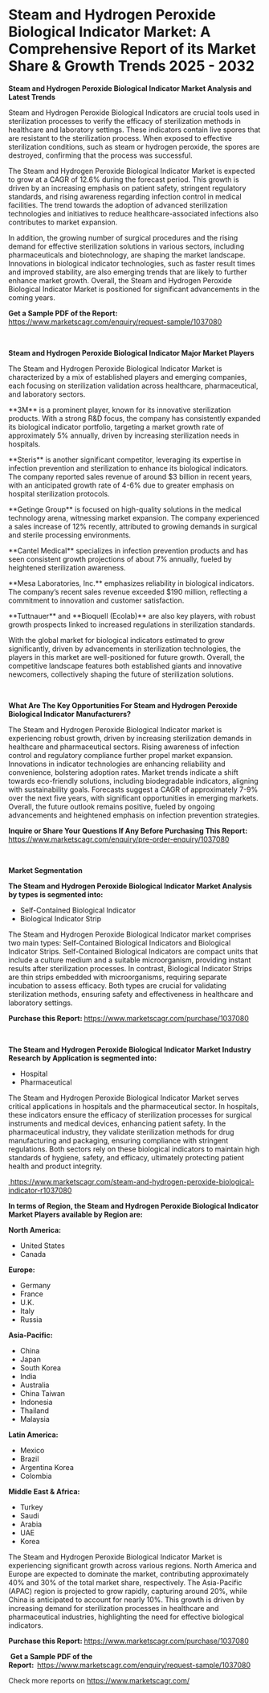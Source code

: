 <p><h1>Steam and Hydrogen Peroxide Biological Indicator Market: A Comprehensive Report of its Market Share & Growth Trends 2025 - 2032</h1></p><p><strong>Steam and Hydrogen Peroxide Biological Indicator Market Analysis and Latest Trends</strong></p>
<p><p>Steam and Hydrogen Peroxide Biological Indicators are crucial tools used in sterilization processes to verify the efficacy of sterilization methods in healthcare and laboratory settings. These indicators contain live spores that are resistant to the sterilization process. When exposed to effective sterilization conditions, such as steam or hydrogen peroxide, the spores are destroyed, confirming that the process was successful.</p><p>The Steam and Hydrogen Peroxide Biological Indicator Market is expected to grow at a CAGR of 12.6% during the forecast period. This growth is driven by an increasing emphasis on patient safety, stringent regulatory standards, and rising awareness regarding infection control in medical facilities. The trend towards the adoption of advanced sterilization technologies and initiatives to reduce healthcare-associated infections also contributes to market expansion. </p><p>In addition, the growing number of surgical procedures and the rising demand for effective sterilization solutions in various sectors, including pharmaceuticals and biotechnology, are shaping the market landscape. Innovations in biological indicator technologies, such as faster result times and improved stability, are also emerging trends that are likely to further enhance market growth. Overall, the Steam and Hydrogen Peroxide Biological Indicator Market is positioned for significant advancements in the coming years.</p></p>
<p><strong>Get a Sample PDF of the Report:&nbsp;</strong> <a href="https://www.marketscagr.com/enquiry/request-sample/1037080?utm_campaign=3127&utm_medium=2&utm_source=Github&utm_content=ia&utm_term=21032025&utm_id=steam-and-hydrogen-peroxide-biological-indicator">https://www.marketscagr.com/enquiry/request-sample/1037080</a></p>
<p>&nbsp;</p>
<p><strong>Steam and Hydrogen Peroxide Biological Indicator Major Market Players</strong></p>
<p><p>The Steam and Hydrogen Peroxide Biological Indicator Market is characterized by a mix of established players and emerging companies, each focusing on sterilization validation across healthcare, pharmaceutical, and laboratory sectors.</p><p>**3M** is a prominent player, known for its innovative sterilization products. With a strong R&D focus, the company has consistently expanded its biological indicator portfolio, targeting a market growth rate of approximately 5% annually, driven by increasing sterilization needs in hospitals.</p><p>**Steris** is another significant competitor, leveraging its expertise in infection prevention and sterilization to enhance its biological indicators. The company reported sales revenue of around $3 billion in recent years, with an anticipated growth rate of 4-6% due to greater emphasis on hospital sterilization protocols.</p><p>**Getinge Group** is focused on high-quality solutions in the medical technology arena, witnessing market expansion. The company experienced a sales increase of 12% recently, attributed to growing demands in surgical and sterile processing environments.</p><p>**Cantel Medical** specializes in infection prevention products and has seen consistent growth projections of about 7% annually, fueled by heightened sterilization awareness. </p><p>**Mesa Laboratories, Inc.** emphasizes reliability in biological indicators. The company’s recent sales revenue exceeded $190 million, reflecting a commitment to innovation and customer satisfaction.</p><p>**Tuttnauer** and **Bioquell (Ecolab)** are also key players, with robust growth prospects linked to increased regulations in sterilization standards. </p><p>With the global market for biological indicators estimated to grow significantly, driven by advancements in sterilization technologies, the players in this market are well-positioned for future growth. Overall, the competitive landscape features both established giants and innovative newcomers, collectively shaping the future of sterilization solutions.</p></p>
<p>&nbsp;</p>
<p><strong>What Are The Key Opportunities For Steam and Hydrogen Peroxide Biological Indicator Manufacturers?</strong></p>
<p><p>The Steam and Hydrogen Peroxide Biological Indicator market is experiencing robust growth, driven by increasing sterilization demands in healthcare and pharmaceutical sectors. Rising awareness of infection control and regulatory compliance further propel market expansion. Innovations in indicator technologies are enhancing reliability and convenience, bolstering adoption rates. Market trends indicate a shift towards eco-friendly solutions, including biodegradable indicators, aligning with sustainability goals. Forecasts suggest a CAGR of approximately 7-9% over the next five years, with significant opportunities in emerging markets. Overall, the future outlook remains positive, fueled by ongoing advancements and heightened emphasis on infection prevention strategies.</p></p>
<p><strong>Inquire or Share Your Questions If Any Before Purchasing This Report:</strong> <a href="https://www.marketscagr.com/enquiry/pre-order-enquiry/1037080?utm_campaign=3127&utm_medium=2&utm_source=Github&utm_content=ia&utm_term=21032025&utm_id=steam-and-hydrogen-peroxide-biological-indicator">https://www.marketscagr.com/enquiry/pre-order-enquiry/1037080</a></p>
<p>&nbsp;</p>
<p><strong>Market Segmentation</strong></p>
<p><strong>The Steam and Hydrogen Peroxide Biological Indicator Market Analysis by types is segmented into:</strong></p>
<p><ul><li>Self-Contained Biological Indicator</li><li>Biological Indicator Strip</li></ul></p>
<p><p>The Steam and Hydrogen Peroxide Biological Indicator market comprises two main types: Self-Contained Biological Indicators and Biological Indicator Strips. Self-Contained Biological Indicators are compact units that include a culture medium and a suitable microorganism, providing instant results after sterilization processes. In contrast, Biological Indicator Strips are thin strips embedded with microorganisms, requiring separate incubation to assess efficacy. Both types are crucial for validating sterilization methods, ensuring safety and effectiveness in healthcare and laboratory settings.</p></p>
<p><strong>Purchase this Report:&nbsp;</strong><a href="https://www.marketscagr.com/purchase/1037080?utm_campaign=3127&utm_medium=2&utm_source=Github&utm_content=ia&utm_term=21032025&utm_id=steam-and-hydrogen-peroxide-biological-indicator">https://www.marketscagr.com/purchase/1037080</a></p>
<p>&nbsp;</p>
<p><strong>The Steam and Hydrogen Peroxide Biological Indicator Market Industry Research by Application is segmented into:</strong></p>
<p><ul><li>Hospital</li><li>Pharmaceutical</li></ul></p>
<p><p>The Steam and Hydrogen Peroxide Biological Indicator Market serves critical applications in hospitals and the pharmaceutical sector. In hospitals, these indicators ensure the efficacy of sterilization processes for surgical instruments and medical devices, enhancing patient safety. In the pharmaceutical industry, they validate sterilization methods for drug manufacturing and packaging, ensuring compliance with stringent regulations. Both sectors rely on these biological indicators to maintain high standards of hygiene, safety, and efficacy, ultimately protecting patient health and product integrity.</p></p>
<p><a href="https://www.marketscagr.com/steam-and-hydrogen-peroxide-biological-indicator-r1037080?utm_campaign=3127&utm_medium=2&utm_source=Github&utm_content=ia&utm_term=21032025&utm_id=steam-and-hydrogen-peroxide-biological-indicator">&nbsp;https://www.marketscagr.com/steam-and-hydrogen-peroxide-biological-indicator-r1037080</a></p>
<p><strong>In terms of Region, the Steam and Hydrogen Peroxide Biological Indicator Market Players available by Region are:</strong></p>
<p>
    <p> <strong> North America: </strong>
        <ul>
            <li>United States</li>
            <li>Canada</li>
        </ul>
        </p> 
    <p> <strong> Europe: </strong>
        <ul>
            <li>Germany</li>
            <li>France</li>
            <li>U.K.</li>
            <li>Italy</li>
            <li>Russia</li>
        </ul>
        </p> 
    <p> <strong> Asia-Pacific: </strong>
        <ul>
            <li>China</li>
            <li>Japan</li>
            <li>South Korea</li>
            <li>India</li>
            <li>Australia</li>
            <li>China Taiwan</li>
            <li>Indonesia</li>
            <li>Thailand</li>
            <li>Malaysia</li>
        </ul>
        </p> 
    <p> <strong> Latin America: </strong>
        <ul>
            <li>Mexico</li>
            <li>Brazil</li>
            <li>Argentina Korea</li>
            <li>Colombia</li>
        </ul>
        </p> 
    <p> <strong> Middle East & Africa: </strong>
        <ul>
            <li>Turkey</li>
            <li>Saudi</li>
            <li>Arabia</li>
            <li>UAE</li>
            <li>Korea</li>
        </ul>
    </p>
    </p>
<p><p>The Steam and Hydrogen Peroxide Biological Indicator Market is experiencing significant growth across various regions. North America and Europe are expected to dominate the market, contributing approximately 40% and 30% of the total market share, respectively. The Asia-Pacific (APAC) region is projected to grow rapidly, capturing around 20%, while China is anticipated to account for nearly 10%. This growth is driven by increasing demand for sterilization processes in healthcare and pharmaceutical industries, highlighting the need for effective biological indicators.</p></p>
<p><strong>Purchase this Report: </strong><a href="https://www.marketscagr.com/purchase/1037080?utm_campaign=3127&utm_medium=2&utm_source=Github&utm_content=ia&utm_term=21032025&utm_id=steam-and-hydrogen-peroxide-biological-indicator">https://www.marketscagr.com/purchase/1037080</a></p>
<p>&nbsp;<strong>Get a Sample PDF of the Report:&nbsp;&nbsp;</strong><a href="https://www.marketscagr.com/enquiry/request-sample/1037080?utm_campaign=3127&utm_medium=2&utm_source=Github&utm_content=ia&utm_term=21032025&utm_id=steam-and-hydrogen-peroxide-biological-indicator">https://www.marketscagr.com/enquiry/request-sample/1037080</a></p>
<p><strong></strong></p>
<p>Check more reports on <a href="https://www.marketscagr.com/?utm_campaign=3127&utm_medium=2&utm_source=Github&utm_content=ia&utm_term=21032025&utm_id=steam-and-hydrogen-peroxide-biological-indicator">https://www.marketscagr.com/</a></p>